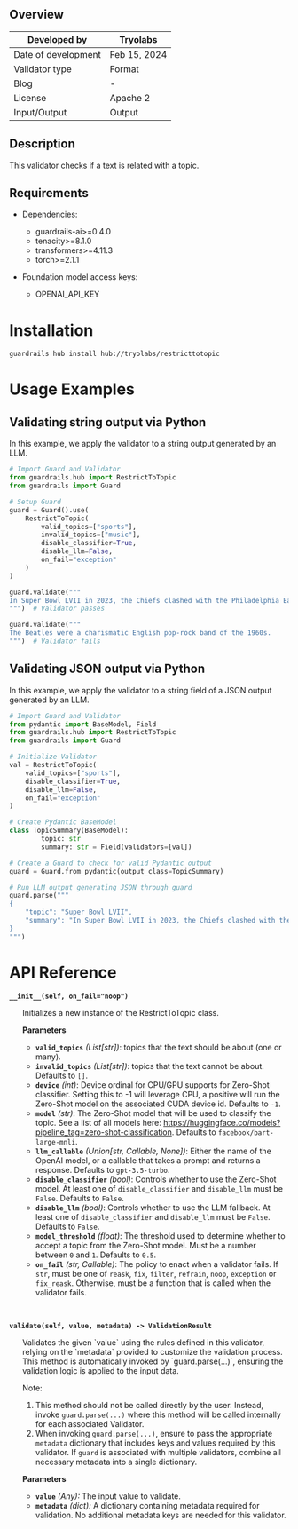 ## Overview

| Developed by | Tryolabs |
| --- | --- |
| Date of development | Feb 15, 2024 |
| Validator type | Format |
| Blog | - |
| License | Apache 2 |
| Input/Output | Output |

## Description
This validator checks if a text is related with a topic.

## Requirements

* Dependencies:
	- guardrails-ai>=0.4.0
    - tenacity>=8.1.0
    - transformers>=4.11.3
    - torch>=2.1.1

* Foundation model access keys:
	- OPENAI_API_KEY

# Installation

```bash
guardrails hub install hub://tryolabs/restricttotopic
```

# Usage Examples

## Validating string output via Python

In this example, we apply the validator to a string output generated by an LLM.

```python
# Import Guard and Validator
from guardrails.hub import RestrictToTopic
from guardrails import Guard

# Setup Guard
guard = Guard().use(
    RestrictToTopic(
        valid_topics=["sports"],
        invalid_topics=["music"],
        disable_classifier=True,
        disable_llm=False,
        on_fail="exception"
    )
)

guard.validate("""
In Super Bowl LVII in 2023, the Chiefs clashed with the Philadelphia Eagles in a fiercely contested battle, ultimately emerging victorious with a score of 38-35.
""")  # Validator passes

guard.validate("""
The Beatles were a charismatic English pop-rock band of the 1960s.
""")  # Validator fails
```

## Validating JSON output via Python

In this example, we apply the validator to a string field of a JSON output generated by an LLM.

```python
# Import Guard and Validator
from pydantic import BaseModel, Field
from guardrails.hub import RestrictToTopic
from guardrails import Guard

# Initialize Validator
val = RestrictToTopic(
    valid_topics=["sports"],
    disable_classifier=True,
    disable_llm=False,
    on_fail="exception"
)

# Create Pydantic BaseModel
class TopicSummary(BaseModel):
		topic: str
		summary: str = Field(validators=[val])

# Create a Guard to check for valid Pydantic output
guard = Guard.from_pydantic(output_class=TopicSummary)

# Run LLM output generating JSON through guard
guard.parse("""
{
	"topic": "Super Bowl LVII",
	"summary": "In Super Bowl LVII in 2023, the Chiefs clashed with the Philadelphia Eagles in a fiercely contested battle, ultimately emerging victorious with a score of 38-35."
}
""")
```

# API Reference

**`__init__(self, on_fail="noop")`**
<ul>
Initializes a new instance of the RestrictToTopic class.

**Parameters**
- **`valid_topics`** *(List[str])*: topics that the text should be about (one or many).
- **`invalid_topics`** *(List[str])*: topics that the text cannot be about. Defaults to `[]`.
- **`device`** *(int)*: Device ordinal for CPU/GPU supports for Zero-Shot classifier. Setting this to -1 will leverage CPU, a positive will run the Zero-Shot model on the associated CUDA device id. Defaults to `-1`.
- **`model`** *(str)*: The Zero-Shot model that will be used to classify the topic. See a list of all models here: https://huggingface.co/models?pipeline_tag=zero-shot-classification. Defaults to `facebook/bart-large-mnli`.
- **`llm_callable`** *(Union[str, Callable, None])*: Either the name of the OpenAI model, or a callable that takes a prompt and returns a response. Defaults to `gpt-3.5-turbo`.
- **`disable_classifier`** *(bool)*: Controls whether to use the Zero-Shot model. At least one of `disable_classifier` and `disable_llm` must be `False`. Defaults to `False`.
- **`disable_llm`** *(bool)*: Controls whether to use the LLM fallback. At least one of `disable_classifier` and `disable_llm` must be `False`. Defaults to `False`.
- **`model_threshold`** *(float)*: The threshold used to determine whether to accept a topic from the Zero-Shot model. Must be a number between `0` and `1`. Defaults to `0.5`.
- **`on_fail`** *(str, Callable)*: The policy to enact when a validator fails.  If `str`, must be one of `reask`, `fix`, `filter`, `refrain`, `noop`, `exception` or `fix_reask`. Otherwise, must be a function that is called when the validator fails.
</ul>
<br/>

**`validate(self, value, metadata) -> ValidationResult`**
<ul>
Validates the given `value` using the rules defined in this validator, relying on the `metadata` provided to customize the validation process. This method is automatically invoked by `guard.parse(...)`, ensuring the validation logic is applied to the input data.

Note:

1. This method should not be called directly by the user. Instead, invoke `guard.parse(...)` where this method will be called internally for each associated Validator.
2. When invoking `guard.parse(...)`, ensure to pass the appropriate `metadata` dictionary that includes keys and values required by this validator. If `guard` is associated with multiple validators, combine all necessary metadata into a single dictionary.

**Parameters**
- **`value`** *(Any):* The input value to validate.
- **`metadata`** *(dict):* A dictionary containing metadata required for validation. No additional metadata keys are needed for this validator.
</ul>
